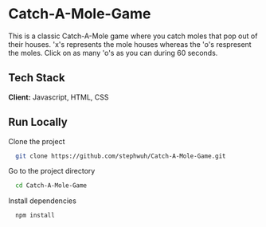 
# Catch-A-Mole-Game

This is a classic Catch-A-Mole game where you catch moles that pop out of their houses. 
'x's represents the mole houses whereas the 'o's respresent the moles. Click on as many
'o's as you can during 60 seconds.


## Tech Stack

**Client:** Javascript, HTML, CSS


## Run Locally

Clone the project

```bash
  git clone https://github.com/stephwuh/Catch-A-Mole-Game.git
```

Go to the project directory

```bash
  cd Catch-A-Mole-Game
```

Install dependencies

```bash
  npm install
```



